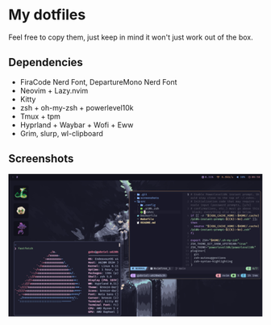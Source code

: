 # My dotfiles

Feel free to copy them, just keep in mind it won't just work out of the box.

## Dependencies

* FiraCode Nerd Font, DepartureMono Nerd Font
* Neovim + Lazy.nvim
* Kitty
* zsh + oh-my-zsh + powerlevel10k
* Tmux + tpm
* Hyprland + Waybar + Wofi + Eww
* Grim, slurp, wl-clipboard

## Screenshots

![Desktop](./screenshots/screenshot-2025-09-28-181100.png)
